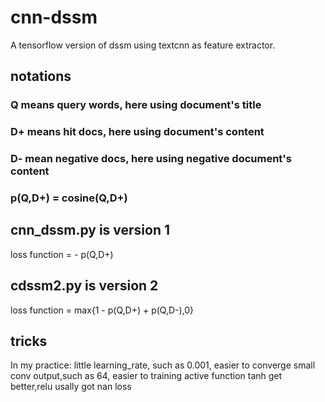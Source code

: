 # cnn-dssm
A tensorflow version of dssm using textcnn as feature extractor.
## notations
### Q means query words, here using document's title
### D+ means hit docs, here using document's content
### D- mean negative docs, here using negative document's content
### p(Q,D+) = cosine(Q,D+)

## cnn_dssm.py is version 1
  loss function =  - p(Q,D+)
## cdssm2.py is version 2
  loss function = max{1 - p(Q,D+) + p(Q,D-),0}

## tricks
In my practice:
    little learning_rate, such as 0.001, easier to converge
    small conv output,such as 64, easier to training
    active function tanh get better,relu usally got nan loss
